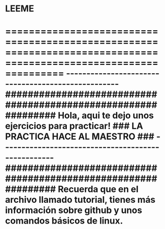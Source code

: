 # LEEME
==================================================================================================================
---------------------------------------------------###############################################################
Hola, aqui te dejo unos ejercicios para practicar! ###               LA PRACTICA HACE AL MAESTRO               ###
---------------------------------------------------###############################################################
Recuerda que en el archivo llamado tutorial, tienes más información sobre github y unos comandos básicos de linux.
==================================================================================================================
